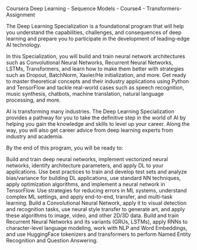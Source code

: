 Coursera Deep Learning - Sequence Models - Course4 - Transformers-Assignment

The Deep Learning Specialization is a foundational program that will help you understand the capabilities, challenges, and consequences of deep learning and prepare you to participate in the development of leading-edge AI technology.

In this Specialization, you will build and train neural network architectures such as Convolutional Neural Networks, Recurrent Neural Networks, LSTMs, Transformers, and learn how to make them better with strategies such as Dropout, BatchNorm, Xavier/He initialization, and more. Get ready to master theoretical concepts and their industry applications using Python and TensorFlow and tackle real-world cases such as speech recognition, music synthesis, chatbots, machine translation, natural language processing, and more.

AI is transforming many industries. The Deep Learning Specialization provides a pathway for you to take the definitive step in the world of AI by helping you gain the knowledge and skills to level up your career. Along the way, you will also get career advice from deep learning experts from industry and academia.

By the end of this program, you will be ready to: 

Build and train deep neural networks, implement vectorized neural networks, identify architecture parameters, and apply DL to your applications.
Use best practices to train and develop test sets and analyze bias/variance for building DL applications, use standard NN techniques, apply optimization algorithms, and implement a neural network in TensorFlow.
Use strategies for reducing errors in ML systems, understand complex ML settings, and apply end-to-end, transfer, and multi-task learning.
Build a Convolutional Neural Network, apply it to visual detection and recognition tasks, use neural style transfer to generate art, and apply these algorithms to image, video, and other 2D/3D data.
Build and train Recurrent Neural Networks and its variants (GRUs, LSTMs), apply RNNs to character-level language modeling, work with NLP and Word Embeddings, and use HuggingFace tokenizers and transformers to perform Named Entity Recognition and Question Answering.
